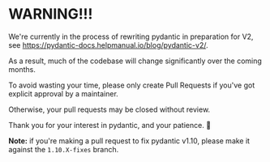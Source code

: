 # WARNING!!!

We're currently in the process of rewriting pydantic in preparation for V2, see
https://pydantic-docs.helpmanual.io/blog/pydantic-v2/.

As a result, much of the codebase will change significantly over the coming months.

To avoid wasting your time, please only create Pull Requests if you've got explicit approval by a maintainer.

Otherwise, your pull requests may be closed without review.

Thank you for your interest in pydantic, and your patience. :pray:

**Note:** if you're making a pull request to fix pydantic v1.10, please make it against the `1.10.X-fixes` branch.
